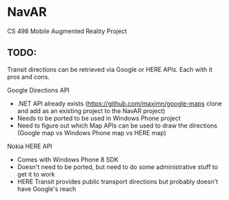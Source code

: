 NavAR
=====

CS 498  Mobile Augmented Reality Project

TODO:
-----
Transit directions can be retrieved via Google or HERE APIs. Each with it pros and cons.

Google Directions API
- .NET API already exists (https://github.com/maximn/google-maps clone and add as an existing project to the NavAR project)
- Needs to be ported to be used in Windows Phone project
- Need to figure out which Map APIs can be used to draw the directions (Google map vs Windows Phone map vs HERE map)

Nokia HERE API
- Comes with Windows Phone 8 SDK
- Doesn't need to be ported, but need to do some administrative stuff to get it to work
- HERE Transit provides public transport directions but probably doesn't have Google's reach
